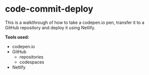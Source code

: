 # code-commit-deploy
This is a walkthrough of how to take a codepen.io pen, transfer it to a GitHub repository and deploy it using Netlify.

**Tools used:**
* codepen.io
* GitHub
    * repositories
    * codespaces
* Netlify
